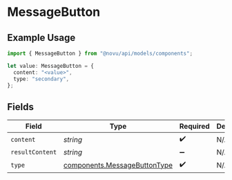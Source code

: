 # MessageButton

## Example Usage

```typescript
import { MessageButton } from "@novu/api/models/components";

let value: MessageButton = {
  content: "<value>",
  type: "secondary",
};
```

## Fields

| Field                                                                        | Type                                                                         | Required                                                                     | Description                                                                  |
| ---------------------------------------------------------------------------- | ---------------------------------------------------------------------------- | ---------------------------------------------------------------------------- | ---------------------------------------------------------------------------- |
| `content`                                                                    | *string*                                                                     | :heavy_check_mark:                                                           | N/A                                                                          |
| `resultContent`                                                              | *string*                                                                     | :heavy_minus_sign:                                                           | N/A                                                                          |
| `type`                                                                       | [components.MessageButtonType](../../models/components/messagebuttontype.md) | :heavy_check_mark:                                                           | N/A                                                                          |